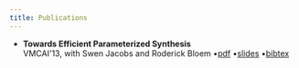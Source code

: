 ```yaml
---
title: Publications
---
```


- __Towards Efficient Parameterized Synthesis__     
  VMCAI'13, with Swen Jacobs and Roderick Bloem
  &#8226;[pdf](pdf/Towards_Efficient_Parameterized_Synthesis.pdf)
  &#8226;[slides](slides/Towards_Efficient_Parameterized_Synthesis.pptx)
  &#8226;[bibtex](bibtex/Towards_Efficient_Parameterized_Synthesis.bib)

